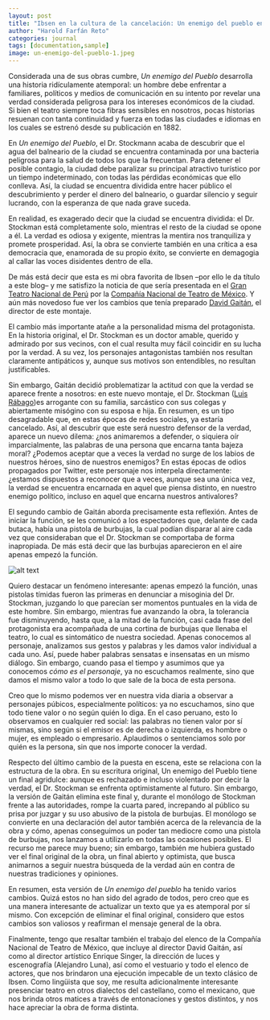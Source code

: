 ```yaml
---
layout: post
title: "Ibsen en la cultura de la cancelación: Un enemigo del pueblo en el Gran Teatro Nacional"
author: "Harold Farfán Reto"
categories: journal
tags: [documentation,sample]
image: un-enemigo-del-pueblo-1.jpeg
---
```





Considerada una de sus obras cumbre, *Un enemigo del Pueblo* desarrolla una historia ridículamente atemporal: un hombre debe enfrentar a familiares, políticos y medios de comunicación en su intento por revelar una verdad considerada peligrosa para los intereses económicos de la ciudad. Si bien el teatro siempre toca fibras sensibles en nosotros, pocas historias resuenan con tanta continuidad y fuerza en todas las ciudades e idiomas en los cuales se estrenó desde su publicación en 1882.

En *Un enemigo del Pueblo*, el Dr. Stockmann acaba de descubrir que el agua del balneario de la ciudad se encuentra contaminada por una bacteria peligrosa para la salud de todos los que la frecuentan. Para detener el posible contagio, la ciudad debe paralizar su principal atractivo turístico por un tiempo indeterminado, con todas las pérdidas económicas que ello conlleva. Así, la ciudad se encuentra dividida entre hacer público el descubrimiento y perder el dinero del balneario, o guardar silencio y seguir lucrando, con la esperanza de que nada grave suceda.

En realidad, es exagerado decir que la ciudad se encuentra dividida: el Dr. Stockman está completamente solo, mientras el resto de la ciudad se opone a él. La verdad es odiosa y exigente, mientras la mentira nos tranquiliza y promete prosperidad. Así, la obra se convierte también en una crítica a esa democracia que, enamorada de su propio éxito, se convierte en demagogia al callar las voces disidentes dentro de ella.

De más está decir que esta es mi obra favorita de Ibsen –por ello le da título a este blog– y me satisfizo la noticia de que sería presentada en el [Gran Teatro Nacional de Perú][GTN] por la [Compañía Nacional de Teatro de México][CNTM]. Y aún más novedoso fue ver los cambios que tenía preparado [David Gaitán][David-Gaitán], el director de este montaje.

El cambio más importante atañe a la personalidad misma del protagonista. En la historia original, el Dr. Stockman es un doctor amable, querido y admirado por sus vecinos, con el cual resulta muy fácil coincidir en su lucha por la verdad. A su vez, los personajes antagonistas también nos resultan claramente antipáticos y, aunque sus motivos son entendibles, no resultan justificables. 

Sin embargo, Gaitán decidió problematizar la actitud con que la verdad se aparece frente a nosotros: en este nuevo montaje, el Dr. Stockman ([Luis Rábago][Luis-Rabago])es arrogante con su familia, sarcástico con sus colegas y abiertamente misógino con su esposa e hija. En resumen, es un tipo desagradable que, en estas épocas de redes sociales, ya estaría cancelado. Así, al descubrir que este será nuestro defensor de la verdad, aparece un nuevo dilema: ¿nos animaremos a defender, o siquiera oír imparcialmente, las palabras de una persona que encarna tanta bajeza moral? ¿Podemos aceptar que a veces la verdad no surge de los labios de nuestros héroes, sino de nuestros enemigos? En estas épocas de odios propagados por Twitter, este personaje nos interpela directamente: ¿estamos dispuestos a reconocer que a veces, aunque sea una única vez, la verdad se encuentra encarnada en aquel que piensa distinto, en nuestro enemigo político, incluso en aquel que encarna nuestros antivalores?

El segundo cambio de Gaitán aborda precisamente esta reflexión. Antes de iniciar la función, se les comunicó a los espectadores que, delante de cada butaca, había una pistola de burbujas, la cual podían disparar al aire cada vez que consideraban que el Dr. Stockman se comportaba de forma inapropiada. De más está decir que las burbujas aparecieron en el aire apenas empezó la función. 

![alt text]([https://f.rpp-noticias.io/2019/11/07/861620enemigo-del-pueblo2jpg.jpg "Fuente: RPP")

Quiero destacar un fenómeno interesante: apenas empezó la función, unas pistolas tímidas fueron las primeras en denunciar a misoginia del Dr. Stockman, juzgando lo que parecían ser momentos puntuales en la vida de este hombre. Sin embargo, mientras fue avanzando la obra, la tolerancia fue disminuyendo, hasta que, a la mitad de la función, casi cada frase del protagonista era acompañada de una cortina de burbujas que llenaba el teatro, lo cual es sintomático de nuestra sociedad. Apenas conocemos al personaje, analizamos sus gestos y palabras y les damos valor individual a cada uno. Así, puede haber palabras sensatas e insensatas en un mismo diálogo. Sin embargo, cuando pasa el tiempo y asumimos que ya conocemos *cómo es el personaje*, ya no escuchamos realmente, sino que damos el mismo valor a todo lo que sale de la boca de esta persona. 

Creo que lo mismo podemos ver en nuestra vida diaria a observar a personajes púbicos, especialmente políticos: ya no escuchamos, sino que todo tiene valor o no según quién lo diga. En el caso peruano, esto lo observamos en cualquier red social: las palabras no tienen valor por sí mismas, sino según si el emisor es de derecha o izquierda, es hombre o mujer, es empleado o empresario. Aplaudimos o sentenciamos solo por quién es la persona, sin que nos importe conocer la verdad. 

Respecto del último cambio de la puesta en escena, este se relaciona con la estructura de la obra. En su escritura original, Un enemigo del Pueblo tiene un final agridulce: aunque es rechazado e incluso violentado por decir la verdad, el Dr. Stockman se enfrenta optimistamente al futuro. Sin embargo, la versión de Gaitán elimina este final y, durante el monólogo de Stockman frente a las autoridades, rompe la cuarta pared, increpando al público su prisa por juzgar y su uso abusivo de la pistola de burbujas. El monólogo se convierte en una declaración del autor también acerca de la relevancia de la obra y cómo, apenas conseguimos un poder tan mediocre como una pistola de burbujas, nos lanzamos a utilizarlo en todas las ocasiones posibles. El recurso me parece muy bueno; sin embargo, también me hubiera gustado ver el final original de la obra, un final abierto y optimista, que busca animarnos a seguir nuestra búsqueda de la verdad aún en contra de nuestras tradiciones y opiniones.

En resumen, esta versión de *Un enemigo del pueblo* ha tenido varios cambios. Quizá estos no han sido del agrado de todos, pero creo que es una manera interesante de actualizar un texto que ya es atemporal por sí mismo. Con excepción de eliminar el final original, considero que estos cambios son valiosos y reafirman el mensaje general de la obra.
 
Finalmente, tengo que resaltar también el trabajo del elenco de la Compañía Nacional de Teatro de México, que incluye al director David Gaitán, así como al director artístico Enrique Singer, la dirección de luces y escenografía (Alejandro Luna), así como el vestuario y todo el elenco de actores, que nos brindaron una ejecución impecable de un texto clásico de Ibsen. Como lingüista que soy, me resulta adicionalmente interesante presenciar teatro en otros dialectos del castellano, como el mexicano, que nos brinda otros matices a través de entonaciones y gestos distintos, y nos hace apreciar la obra de forma distinta. 




[GTN]:		https://granteatronacional.pe/
[David-Gaitán]:	http://www.elem.mx/autor/datos/15198
[Luis-Rabago]: https://es.wikipedia.org/wiki/Luis_Rábago
[CNTM]:		https://inba.gob.mx/grupos/item/id/3

